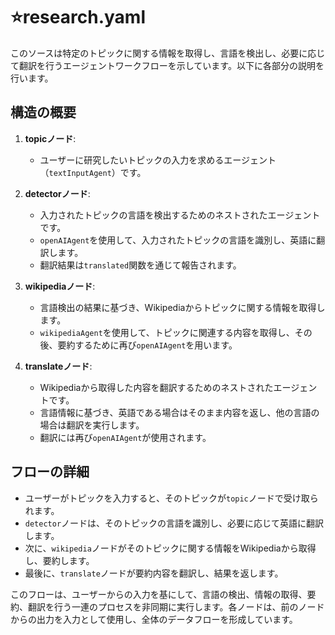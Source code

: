 # :star:research.yaml
このソースは特定のトピックに関する情報を取得し、言語を検出し、必要に応じて翻訳を行うエージェントワークフローを示しています。以下に各部分の説明を行います。

## 構造の概要

1. **topicノード**:
   - ユーザーに研究したいトピックの入力を求めるエージェント（`textInputAgent`）です。

2. **detectorノード**:
   - 入力されたトピックの言語を検出するためのネストされたエージェントです。
   - `openAIAgent`を使用して、入力されたトピックの言語を識別し、英語に翻訳します。
   - 翻訳結果は`translated`関数を通じて報告されます。

3. **wikipediaノード**:
   - 言語検出の結果に基づき、Wikipediaからトピックに関する情報を取得します。
   - `wikipediaAgent`を使用して、トピックに関連する内容を取得し、その後、要約するために再び`openAIAgent`を用います。

4. **translateノード**:
   - Wikipediaから取得した内容を翻訳するためのネストされたエージェントです。
   - 言語情報に基づき、英語である場合はそのまま内容を返し、他の言語の場合は翻訳を実行します。
   - 翻訳には再び`openAIAgent`が使用されます。

## フローの詳細

- ユーザーがトピックを入力すると、そのトピックが`topic`ノードで受け取られます。
- `detector`ノードは、そのトピックの言語を識別し、必要に応じて英語に翻訳します。
- 次に、`wikipedia`ノードがそのトピックに関する情報をWikipediaから取得し、要約します。
- 最後に、`translate`ノードが要約内容を翻訳し、結果を返します。

このフローは、ユーザーからの入力を基にして、言語の検出、情報の取得、要約、翻訳を行う一連のプロセスを非同期に実行します。各ノードは、前のノードからの出力を入力として使用し、全体のデータフローを形成しています。

